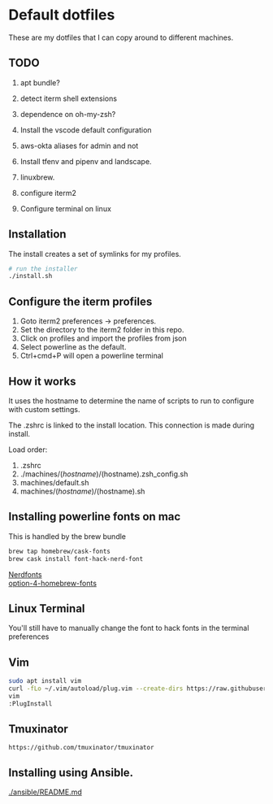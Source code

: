 # Default dotfiles
These are my dotfiles that I can copy around to different machines.

## TODO
1. apt bundle?
1. detect iterm shell extensions
1. dependence on oh-my-zsh?

1. Install the vscode default configuration
1. aws-okta aliases for admin and not
1. Install tfenv and pipenv and landscape.  
1. linuxbrew.
1. configure iterm2
1. Configure terminal on linux

## Installation
The install creates a set of symlinks for my profiles.  

```sh
# run the installer
./install.sh
```

## Configure the iterm profiles

1. Goto iterm2 preferences -> preferences.
1. Set the directory to the iterm2 folder in this repo.
1. Click on profiles and import the profiles from json
1. Select powerline as the default. 
1. Ctrl+cmd+P will open a powerline terminal


## How it works
It uses the hostname to determine the name of scripts to run to configure with custom settings. 

The .zshrc is linked to the install location. This connection is made during install.  

Load order:
1. .zshrc
1. ./machines/$(hostname)/$(hostname).zsh_config.sh
1. machines/default.sh
1. machines/$(hostname)/$(hostname).sh

## Installing powerline fonts on mac
This is handled by the brew bundle  

```sh
brew tap homebrew/cask-fonts
brew cask install font-hack-nerd-font
```

[Nerdfonts](https://www.nerdfonts.com/)  
[option-4-homebrew-fonts](https://github.com/ryanoasis/nerd-fonts#option-4-homebrew-fonts)


## Linux Terminal 
You'll still have to manually change the font to hack fonts in the terminal preferences  

## Vim
```sh
sudo apt install vim
curl -fLo ~/.vim/autoload/plug.vim --create-dirs https://raw.githubusercontent.com/junegunn/vim-plug/master/plug.vim
vim
:PlugInstall
```

## Tmuxinator
```
https://github.com/tmuxinator/tmuxinator
```


## Installing using Ansible.
[./ansible/README.md](./ansible/README.md)